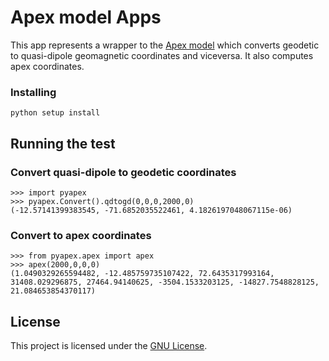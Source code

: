 # Apex model Apps

This app represents a wrapper to the [Apex model](http://onlinelibrary.wiley.com/doi/10.1029/2010JA015326/abstract) which converts geodetic to quasi-dipole geomagnetic coordinates and viceversa. It also computes apex coordinates.

### Installing

```
python setup install
```

## Running the test

### Convert quasi-dipole to geodetic coordinates

```
>>> import pyapex
>>> pyapex.Convert().qdtogd(0,0,0,2000,0)
(-12.57141399383545, -71.6852035522461, 4.1826197048067115e-06)
```

### Convert to apex coordinates

```
>>> from pyapex.apex import apex
>>> apex(2000,0,0,0)
(1.0490329265594482, -12.485759735107422, 72.6435317993164, 31408.029296875, 27464.94140625, -3504.1533203125, -14827.7548828125, 21.084653854370117)
```

## License

This project is licensed under the [GNU License](LICENSE).

